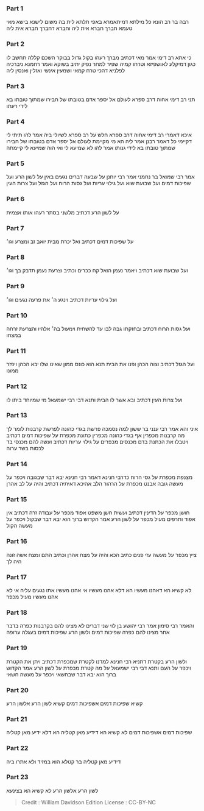 
### Part 1
רבה בר רב הונא כל מילתא דמיתאמרא באפי תלתא לית בה משום לישנא בישא מאי טעמא חברך חברא אית ליה וחברא דחברך חברא אית ליה

### Part 2
כי אתא רב דימי אמר מאי דכתיב מברך רעהו בקול גדול בבוקר השכם קללה תחשב לו כגון דמיקלע לאושפיזא וטרחו קמיה שפיר למחר נפיק יתיב בשוקא ואמר רחמנא ניברכיה לפלניא דהכי טרח קמאי ושמעין אינשי ואזלין ואנסין ליה

### Part 3
תני רב דימי אחוה דרב ספרא לעולם אל יספר אדם בטובתו של חבירו שמתוך טובתו בא לידי רעתו

### Part 4
איכא דאמרי רב דימי אחוה דרב ספרא חלש על רב ספרא לשיולי ביה אמר להו תיתי לי דקיימי כל דאמר רבנן אמר ליה הא מי מקיימת לעולם אל יספר אדם בטובתו של חבירו שמתוך טובתו בא לידי גנותו אמר להו לא שמיעא לי ואי הוה שמיעא לי קיימתה

### Part 5
אמר רבי שמואל בר נחמני אמר רבי יוחנן על שבעה דברים נגעים באין על לשון הרע ועל שפיכות דמים ועל שבועת שוא ועל גילוי עריות ועל גסות הרוח ועל הגזל ועל צרות העין

### Part 6
על לשון הרע דכתיב מלשני בסתר רעהו אותו אצמית

### Part 7
על שפיכות דמים דכתיב ואל יכרת מבית יואב זב ומצרע וגו׳

### Part 8
ועל שבועת שוא דכתיב ויאמר נעמן הואל קח ככרים וכתיב וצרעת נעמן תדבק בך וגו׳

### Part 9
ועל גילוי עריות דכתיב וינגע ה׳ את פרעה נגעים וגו׳

### Part 10
ועל גסות הרוח דכתיב ובחזקתו גבה לבו עד להשחית וימעול בה׳ אלהיו והצרעת זרחה במצחו

### Part 11
ועל הגזל דכתיב וצוה הכהן ופנו את הבית תנא הוא כונס ממון שאינו שלו יבא הכהן ויפזר ממונו

### Part 12
ועל צרות העין דכתיב ובא אשר לו הבית ותנא דבי רבי ישמעאל מי שמיוחד ביתו לו

### Part 13
איני והא אמר רבי ענני בר ששון למה נסמכה פרשת בגדי כהונה לפרשת קרבנות לומר לך מה קרבנות מכפרין אף בגדי כהונה מכפרין כתונת מכפרת על שפיכות דמים דכתיב ויטבלו את הכתנת בדם מכנסים מכפרים על גילוי עריות דכתיב ועשה להם מכנסי בד לכסות בשר ערוה

### Part 14
מצנפת מכפרת על גסי הרוח כדרבי חנינא דאמר רבי חנינא יבא דבר שבגובה ויכפר על מעשה גובה אבנט מכפרת על הרהור הלב אהיכא דאיתיה דכתיב והיה על לב אהרן

### Part 15
חושן מכפר על הדינין דכתיב ועשית חשן משפט אפוד מכפר על עבודה זרה דכתיב אין אפוד ותרפים מעיל מכפר על לשון הרע אמר הקדוש ברוך הוא יבא דבר שבקול ויכפר על מעשה הקול

### Part 16
ציץ מכפר על מעשה עזי פנים כתיב הכא והיה על מצח אהרן וכתיב התם ומצח אשה זונה היה לך

### Part 17
לא קשיא הא דאהנו מעשיו הא דלא אהנו מעשיו אי אהנו מעשיו אתו נגעים עליה אי לא אהנו מעשיו מעיל מכפר

### Part 18
והאמר רבי סימון אמר רבי יהושע בן לוי שני דברים לא מצינו להם בקרבנות כפרה בדבר אחר מצינו להם כפרה שפיכות דמים ולשון הרע שפיכות דמים בעגלה ערופה

### Part 19
ולשון הרע בקטרת דתניא רבי חנינא למדנו לקטרת שמכפרת דכתיב ויתן את הקטרת ויכפר על העם ותנא דבי רבי ישמעאל על מה קטרת מכפרת על לשון הרע אמר הקדוש ברוך הוא יבא דבר שבחשאי ויכפר על מעשה חשאי

### Part 20
קשיא שפיכות דמים אשפיכות דמים קשיא לשון הרע אלשון הרע

### Part 21
שפיכות דמים אשפיכות דמים לא קשיא הא דידיע מאן קטליה הא דלא ידיע מאן קטליה

### Part 22
דידיע מאן קטליה בר קטלא הוא במזיד ולא אתרו ביה

### Part 23
לשון הרע אלשון הרע לא קשיא הא בצינעא

>Credit : William Davidson Edition
>License : CC-BY-NC